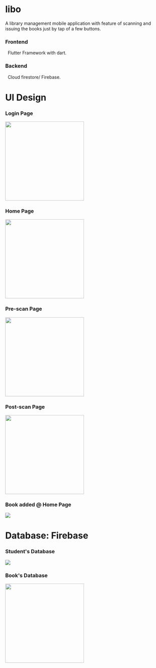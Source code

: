 # libo
A library management mobile application with feature of scanning and issuing the books just by tap of a few buttons.
 <h3>Frontend</h3>
 &nbsp&nbspFlutter Framework with dart.
 <h3>Backend</h3>
    &nbsp&nbspCloud firestore/ Firebase.
    
   # UI Design   
  
  <h3>Login Page</h3>
  <img src="Screenshot_2020-03-20-00-25-35-982_com.example.library_management.png"  width="250"> 
   
  <h3>Home Page</h3> 
 <img src="Screenshot_2020-03-20-00-25-46-626_com.example.library_management.png" width="250">

 <h3>Pre-scan Page</h3> 
 <img src="Screenshot_2020-03-20-00-28-52-998_com.example.library_management.png" width="250">

<h3>Post-scan Page</h3> 
 <img src="Screenshot_2020-03-20-00-29-12-747_com.example.library_management.png" width="250">
 
<h3>Book added @ Home Page</h3> 
 <img src="5.png"  >

# Database: Firebase

<h3>Student's Database</h3> 
 <img src="studentdb.png" >


<h3>Book's Database</h3> 
 <img src="bookdb.png" width="250">


